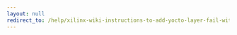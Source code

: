 ```yaml
---
layout: null
redirect_to: /help/xilinx-wiki-instructions-to-add-yocto-layer-fail-with-petalinux-tools-20174/
---
```

